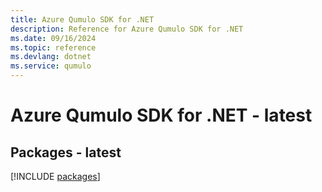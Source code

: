 ```yaml
---
title: Azure Qumulo SDK for .NET
description: Reference for Azure Qumulo SDK for .NET
ms.date: 09/16/2024
ms.topic: reference
ms.devlang: dotnet
ms.service: qumulo
---
```

# Azure Qumulo SDK for .NET - latest
## Packages - latest
[!INCLUDE [packages](qumulo-index.md)]